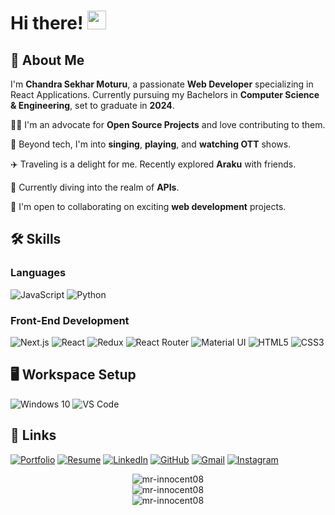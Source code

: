 <!-- Header -->
# Hi there! <img src="https://media.giphy.com/media/hvRJCLFzcasrR4ia7z/giphy.gif" width="30px">

## 🚀 About Me

I'm **Chandra Sekhar Moturu**, a passionate **Web Developer** specializing in React Applications. Currently pursuing my Bachelors in **Computer Science & Engineering**, set to graduate in **2024**.

👨‍💻 I'm an advocate for **Open Source Projects** and love contributing to them.

🎸 Beyond tech, I'm into **singing**, **playing**, and **watching OTT** shows.

✈️ Traveling is a delight for me. Recently explored **Araku** with friends.

🌱 Currently diving into the realm of **APIs**.

👯 I'm open to collaborating on exciting **web development** projects.

## 🛠️ Skills

### Languages

![JavaScript](https://img.shields.io/badge/JavaScript-323330?style=flat-square&logo=javascript&logoColor=F7DF1E)
![Python](https://img.shields.io/badge/Python-3776AB?style=flat-square&logo=python&logoColor=white)

### Front-End Development
![Next.js](https://img.shields.io/badge/Next.js-000000?style=flat-square&logo=nextdotjs&logoColor=FFFFFF)
![React](https://img.shields.io/badge/React-20232A?style=flat-square&logo=react&logoColor=61DAFB)
![Redux](https://img.shields.io/badge/Redux-593D88?style=flat-square&logo=redux&logoColor=white)
![React Router](https://img.shields.io/badge/React_Router-CA4245?style=flat-square&logo=react-router&logoColor=white)
![Material UI](https://img.shields.io/badge/Material_UI-0081CB?style=flat-square&logo=material-ui&logoColor=white)
![HTML5](https://img.shields.io/badge/HTML5-E34F26?style=flat-square&logo=html5&logoColor=white)
![CSS3](https://img.shields.io/badge/CSS3-1572B6?style=flat-square&logo=css3&logoColor=white)

## 🖥️ Workspace Setup

![Windows 10](https://img.shields.io/badge/Windows_10-0078D6?style=flat-square&logo=windows&logoColor=white)
![VS Code](https://img.shields.io/badge/VS_Code-007ACC?style=flat-square&logo=visual-studio-code&logoColor=white)

## 🔗 Links

[![Portfolio](https://img.shields.io/badge/Portfolio-5340ff?style=flat-square&logo=google-chrome&logoColor=white)]()
[![Resume](https://img.shields.io/badge/Resume-4285F4?style=flat-square&logo=read-the-docs&logoColor=white)]()
[![LinkedIn](https://img.shields.io/badge/LinkedIn-0077B5?style=flat-square&logo=linkedin&logoColor=white)](https://www.linkedin.com/in/chandra-sekhar-moturu-324742223/)
[![GitHub](https://img.shields.io/badge/GitHub-000000?style=flat-square&logo=github&logoColor=white)](https://github.com/mr-innocent08)
[![Gmail](https://img.shields.io/badge/Gmail-D14836?style=flat-square&logo=gmail&logoColor=white)]()
[![Instagram](https://img.shields.io/badge/Instagram-E4405F?style=flat-square&logo=instagram&logoColor=white)](https://www.instagram.com/mr.innocent_008/)

<!-- GitHub Stats -->
<div align="center">
  <img align="center" src="https://github-readme-stats.vercel.app/api?username=mr-innocent08&show_icons=true&theme=dark" alt="mr-innocent08" />
</div>

<!-- Top Languages -->
<div align="center">
  <img align="center" src="https://github-readme-stats.vercel.app/api/top-langs/?username=mr-innocent08&layout=compact&theme=dark" alt="mr-innocent08" />
</div>

<!-- GitHub Streak -->
<div align="center">
  <img align="center" src="https://github-readme-streak-stats.herokuapp.com/?user=mr-innocent08&theme=dark" alt="mr-innocent08" />
</div>
